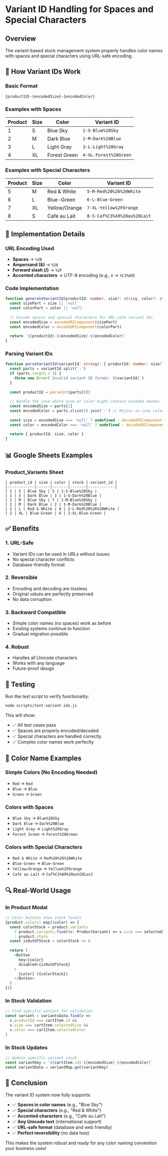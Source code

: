 # Variant ID Handling for Spaces and Special Characters

## Overview

The variant-based stock management system properly handles color names with spaces and special characters using URL-safe encoding.

## 🎯 How Variant IDs Work

### Basic Format
```
{productId}-{encodedSize}-{encodedColor}
```

### Examples with Spaces

| Product | Size | Color | Variant ID |
|---------|------|-------|------------|
| 1 | S | Blue Sky | `1-S-Blue%20Sky` |
| 2 | M | Dark Blue | `2-M-Dark%20Blue` |
| 3 | L | Light Gray | `3-L-Light%20Gray` |
| 4 | XL | Forest Green | `4-XL-Forest%20Green` |

### Examples with Special Characters

| Product | Size | Color | Variant ID |
|---------|------|-------|------------|
| 5 | M | Red & White | `5-M-Red%20%26%20White` |
| 6 | L | Blue-Green | `6-L-Blue-Green` |
| 7 | XL | Yellow/Orange | `7-XL-Yellow%2FOrange` |
| 8 | S | Café au Lait | `8-S-Caf%C3%A9%20au%20Lait` |

## 🔧 Implementation Details

### URL Encoding Used
- **Spaces** → `%20`
- **Ampersand (&)** → `%26`
- **Forward slash (/)** → `%2F`
- **Accented characters** → UTF-8 encoding (e.g., `é` → `%C3%A9`)

### Code Implementation

```typescript
function generateVariantId(productId: number, size?: string, color?: string): string {
  const sizePart = size || 'null'
  const colorPart = color || 'null'
  
  // Encode spaces and special characters for URL-safe variant IDs
  const encodedSize = encodeURIComponent(sizePart)
  const encodedColor = encodeURIComponent(colorPart)
  
  return `${productId}-${encodedSize}-${encodedColor}`
}
```

### Parsing Variant IDs

```typescript
function parseVariantId(variantId: string): { productId: number; size?: string; color?: string } {
  const parts = variantId.split('-')
  if (parts.length < 3) {
    throw new Error(`Invalid variant ID format: ${variantId}`)
  }
  
  const productId = parseInt(parts[0])
  
  // Handle the case where size or color might contain encoded dashes
  const encodedSize = parts[1]
  const encodedColor = parts.slice(2).join('-') // Rejoin in case color had dashes
  
  const size = encodedSize === 'null' ? undefined : decodeURIComponent(encodedSize)
  const color = encodedColor === 'null' ? undefined : decodeURIComponent(encodedColor)
  
  return { productId, size, color }
}
```

## 📊 Google Sheets Examples

### Product_Variants Sheet
```
| product_id | size | color | stock | variant_id |
|------------|------|-------|-------|------------|
| 1 | S | Blue Sky | 5 | 1-S-Blue%20Sky |
| 1 | S | Dark Blue | 3 | 1-S-Dark%20Blue |
| 1 | M | Blue Sky | 7 | 1-M-Blue%20Sky |
| 1 | M | Dark Blue | 2 | 1-M-Dark%20Blue |
| 2 | L | Red & White | 4 | 2-L-Red%20%26%20White |
| 2 | XL | Blue-Green | 6 | 2-XL-Blue-Green |
```

## ✅ Benefits

### 1. **URL-Safe**
- Variant IDs can be used in URLs without issues
- No special character conflicts
- Database-friendly format

### 2. **Reversible**
- Encoding and decoding are lossless
- Original values are perfectly preserved
- No data corruption

### 3. **Backward Compatible**
- Simple color names (no spaces) work as before
- Existing systems continue to function
- Gradual migration possible

### 4. **Robust**
- Handles all Unicode characters
- Works with any language
- Future-proof design

## 🧪 Testing

Run the test script to verify functionality:

```bash
node scripts/test-variant-ids.js
```

This will show:
- ✅ All test cases pass
- ✅ Spaces are properly encoded/decoded
- ✅ Special characters are handled correctly
- ✅ Complex color names work perfectly

## 🎨 Color Name Examples

### Simple Colors (No Encoding Needed)
- `Red` → `Red`
- `Blue` → `Blue`
- `Green` → `Green`

### Colors with Spaces
- `Blue Sky` → `Blue%20Sky`
- `Dark Blue` → `Dark%20Blue`
- `Light Gray` → `Light%20Gray`
- `Forest Green` → `Forest%20Green`

### Colors with Special Characters
- `Red & White` → `Red%20%26%20White`
- `Blue-Green` → `Blue-Green`
- `Yellow/Orange` → `Yellow%2FOrange`
- `Café au Lait` → `Caf%C3%A9%20au%20Lait`

## 🔍 Real-World Usage

### In Product Modal
```typescript
// Color buttons show stock levels
{product.colors!.map((color) => {
  const colorStock = product.variants 
    ? product.variants.find((v: ProductVariant) => v.size === selectedSize && v.color === color)?.stock || 0
    : product.stock
  const isOutOfStock = colorStock <= 0
  
  return (
    <Button
      key={color}
      disabled={isOutOfStock}
    >
      {color} ({colorStock})
    </Button>
  )
})}
```

### In Stock Validation
```typescript
// Find specific variant for validation
const variant = variantsData.find(v => 
  v.productId === cartItem.id && 
  v.size === cartItem.selectedSize && 
  v.color === cartItem.selectedColor
)
```

### In Stock Updates
```typescript
// Update specific variant stock
const variantKey = `${cartItem.id}-${encodedSize}-${encodedColor}`
const variantData = variantMap.get(variantKey)
```

## 🚀 Conclusion

The variant ID system now fully supports:
- ✅ **Spaces in color names** (e.g., "Blue Sky")
- ✅ **Special characters** (e.g., "Red & White")
- ✅ **Accented characters** (e.g., "Café au Lait")
- ✅ **Any Unicode text** (international support)
- ✅ **URL-safe format** (database and web friendly)
- ✅ **Perfect reversibility** (no data loss)

This makes the system robust and ready for any color naming convention your business uses! 